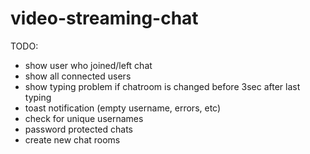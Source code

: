 # video-streaming-chat

TODO:
- show user who joined/left chat
- show all connected users
- show typing problem if chatroom is changed before 3sec after last typing
- toast notification (empty username, errors, etc)
- check for unique usernames
- password protected chats
- create new chat rooms
